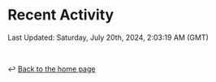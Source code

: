# Recent Activity

<!--RECENT_ACTIVITY:start-->
<!--RECENT_ACTIVITY:end-->

<!--RECENT_ACTIVITY:last_update-->
Last Updated: Saturday, July 20th, 2024, 2:03:19 AM (GMT)
<!--RECENT_ACTIVITY:last_update_end-->

<br>

↩️ [Back to the home page](/README.md)
